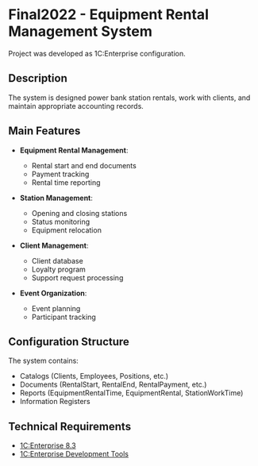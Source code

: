 # Final2022 - Equipment Rental Management System

Project was developed as 1C:Enterprise configuration.

## Description

The system is designed power bank station rentals, work with clients, and maintain appropriate accounting records.

## Main Features

- **Equipment Rental Management**:
  - Rental start and end documents
  - Payment tracking
  - Rental time reporting

- **Station Management**:
  - Opening and closing stations
  - Status monitoring
  - Equipment relocation

- **Client Management**:
  - Client database
  - Loyalty program
  - Support request processing

- **Event Organization**:
  - Event planning
  - Participant tracking

## Configuration Structure

The system contains:
- Catalogs (Clients, Employees, Positions, etc.)
- Documents (RentalStart, RentalEnd, RentalPayment, etc.)
- Reports (EquipmentRentalTime, EquipmentRental, StationWorkTime)
- Information Registers

## Technical Requirements

- [1C:Enterprise 8.3](https://1c-dn.com)
- [1C:Enterprise Development Tools](https://1c-dn.com/1c_enterprise/1c_enterprise_development_tools/)
